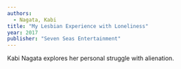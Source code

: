 ```yaml
---
authors:
  - Nagata, Kabi
title: "My Lesbian Experience with Loneliness"
year: 2017
publisher: "Seven Seas Entertainment"
---
```


Kabi Nagata explores her personal struggle with alienation.


